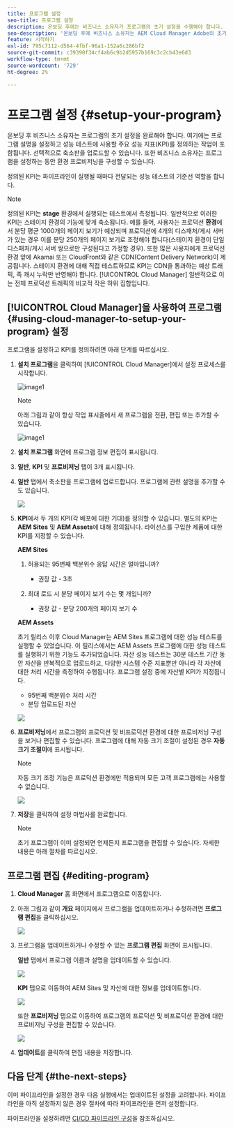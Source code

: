 ```yaml
---
title: 프로그램 설정
seo-title: 프로그램 설정
description: 온보딩 후에는 비즈니스 소유자가 프로그램의 초기 설정을 수행해야 합니다.
seo-description: '온보딩 후에 비즈니스 소유자는 AEM Cloud Manager Adobe의 초기 설정을 수행해야 합니다. 여기에는 프로그램 설명을 설정하고 성능 테스트에 사용할 KPI를 정의하는 작업이 포함됩니다. '
feature: 시작하기
exl-id: 795c7112-d564-4fbf-96a1-152a6c286bf2
source-git-commit: c39390f34cf4ab6c9b2d5957b169c3c2cb43e6d3
workflow-type: tm+mt
source-wordcount: '729'
ht-degree: 2%

---
```


# 프로그램 설정 {#setup-your-program}

온보딩 후 비즈니스 소유자는 프로그램의 초기 설정을 완료해야 합니다. 여기에는 프로그램 설명을 설정하고 성능 테스트에 사용할 주요 성능 지표(KPI)를 정의하는 작업이 포함됩니다. 선택적으로 축소판을 업로드할 수 있습니다. 또한 비즈니스 소유자는 프로그램을 설정하는 동안 환경 프로비저닝을 구성할 수 있습니다.

정의된 KPI는 파이프라인이 실행될 때마다 전달되는 성능 테스트의 기준선 역할을 합니다.

>[!NOTE]
>정의된 KPI는 **stage** 환경에서 실행되는 테스트에서 측정됩니다. 일반적으로 이러한 KPI는 스테이지 환경의 기능에 맞게 축소됩니다.
>예를 들어, 사용자는 프로덕션 **환경**에서 분당 평균 1000개의 페이지 보기가 예상되며 프로덕션에 4개의 디스패처/게시 서버가 있는 경우 이를 분당 250개의 페이지 보기로 조정해야 합니다(스테이지 환경이 단일 디스패처/게시 서버 쌍으로만 구성된다고 가정할 경우).
>또한 많은 사용자에게 프로덕션 환경 앞에 Akamai 또는 CloudFront와 같은 CDN(Content Delivery Network)이 제공됩니다. 스테이지 환경에 대해 직접 테스트하므로 KPI는 CDN을 통과하는 예상 트래픽, 즉 캐시 누락만 반영해야 합니다. [!UICONTROL Cloud Manager] 일반적으로 이는 전체 프로덕션 트래픽의 비교적 작은 하위 집합입니다.

## [!UICONTROL Cloud Manager]을 사용하여 프로그램 {#using-cloud-manager-to-setup-your-program} 설정

프로그램을 설정하고 KPI를 정의하려면 아래 단계를 따르십시오.

1. **설치 프로그램**&#x200B;을 클릭하여 [!UICONTROL Cloud Manager]에서 설정 프로세스를 시작합니다.

   ![image1](assets/set-up-program/setup1.png)

   >[!NOTE]
   > 아래 그림과 같이 항상 작업 표시줄에서 새 프로그램을 전환, 편집 또는 추가할 수 있습니다.

   ![image1](assets/set-up-program/setup2.png)


1. **설치 프로그램** 화면에 프로그램 정보 편집이 표시됩니다.

1. **일반**, **KPI** 및 **프로비저닝** 탭이 3개 표시됩니다.

1. **일반** 탭에서 축소판을 프로그램에 업로드합니다. 프로그램에 관련 설명을 추가할 수도 있습니다.

   ![](assets/Setup_Program-General.png)

1. **KPI**&#x200B;에서 두 개의 KPI(각 배포에 대한 기대)를 정의할 수 있습니다. 별도의 KPI는 **AEM Sites** 및 **AEM Assets**&#x200B;에 대해 정의됩니다. 라이선스를 구입한 제품에 대한 KPI를 지정할 수 있습니다.

   **AEM Sites**

   1. 허용되는 95번째 백분위수 응답 시간은 얼마입니까?

      * 권장 값 - 3초
   1. 최대 로드 시 분당 페이지 보기 수는 몇 개입니까?

      * 권장 값 - 분당 200개의 페이지 보기 수

   **AEM Assets**

   초기 릴리스 이후 Cloud Manager는 AEM Sites 프로그램에 대한 성능 테스트를 실행할 수 있었습니다. 이 릴리스에서는 AEM Assets 프로그램에 대한 성능 테스트를 실행하기 위한 기능도 추가되었습니다. 자산 성능 테스트는 30분 테스트 기간 동안 자산을 반복적으로 업로드하고, 다양한 시스템 수준 지표뿐만 아니라 각 자산에 대한 처리 시간을 측정하여 수행됩니다.
프로그램 설정 중에 자산별 KPI가 지정됩니다.

   * 95번째 백분위수 처리 시간
   * 분당 업로드된 자산

   ![](assets/Setup_Program-KPIs.png)

1. **프로비저닝**&#x200B;에서 프로그램의 프로덕션 및 비프로덕션 환경에 대한 프로비저닝 구성을 보거나 편집할 수 있습니다. 프로그램에 대해 자동 크기 조절이 설정된 경우 **자동 크기 조절이**&#x200B;에 표시됩니다.

   >[!NOTE]
   >자동 크기 조정 기능은 프로덕션 환경에만 적용되며 모든 고객 프로그램에는 사용할 수 없습니다.

   ![](assets/Setup_Program-Provisioning.png)

1. **저장**&#x200B;을 클릭하여 설정 마법사를 완료합니다.

   >[!NOTE]
   >초기 프로그램이 이미 설정되면 언제든지 프로그램을 편집할 수 있습니다. 자세한 내용은 아래 절차를 따르십시오.

## 프로그램 편집 {#editing-program}

1. **Cloud Manager** 홈 화면에서 프로그램으로 이동합니다.

1. 아래 그림과 같이 **개요** 페이지에서 프로그램을 업데이트하거나 수정하려면 **프로그램 편집**&#x200B;을 클릭하십시오.

   ![](assets/set-up-program/edit-program1.png)

1. 프로그램을 업데이트하거나 수정할 수 있는 **프로그램 편집** 화면이 표시됩니다.

   **일반** 탭에서 프로그램 이름과 설명을 업데이트할 수 있습니다.

   ![](assets/set-up-program/edit-program-general.png)

   **KPI** 탭으로 이동하여 AEM Sites 및 자산에 대한 정보를 업데이트합니다.

   ![](assets/set-up-program/edit-program-kpi.png)

   또한 **프로비저닝** 탭으로 이동하여 프로그램의 프로덕션 및 비프로덕션 환경에 대한 프로비저닝 구성을 편집할 수 있습니다.

   ![](assets/set-up-program/edit-program-provision.png)

1. **업데이트**&#x200B;를 클릭하여 편집 내용을 저장합니다.

## 다음 단계 {#the-next-steps}

이미 파이프라인을 설정한 경우 다음 실행에서는 업데이트된 설정을 고려합니다. 파이프라인을 아직 설정하지 않은 경우 절차에 따라 파이프라인을 먼저 설정합니다.

파이프라인을 설정하려면 [CI/CD 파이프라인 구성](https://helpx.adobe.com/experience-manager/cloud-manager/using/configuring-pipeline.html)을 참조하십시오.
